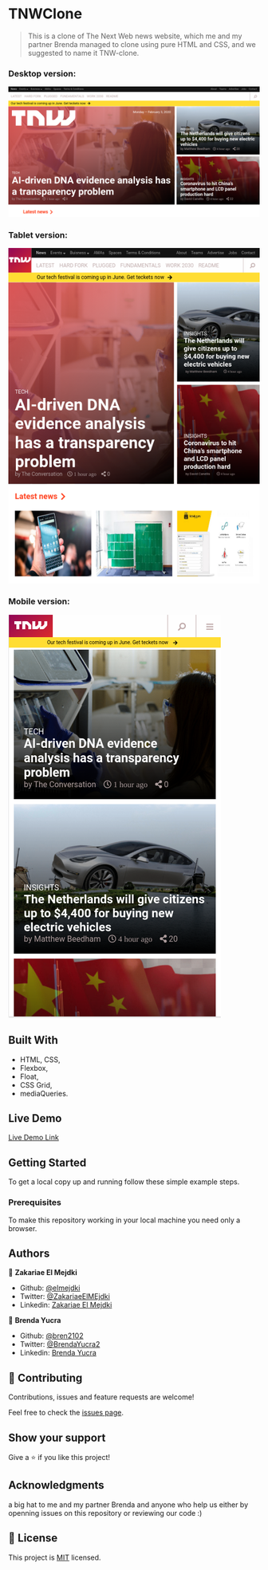 # TNWClone

> This is a clone of The Next Web news website, which me and my partner Brenda managed to clone using pure HTML and CSS, and we suggested to name it TNW-clone.

### Desktop version:
![screenshot](./screenshot1.png)

### Tablet version:
![screenshot](./screenshot3.png)

### Mobile version:
![screenshot](./screenshot2.png)

## Built With

- HTML, CSS,
- Flexbox,
- Float,
- CSS Grid,
- mediaQueries.

## Live Demo

[Live Demo Link](http://raw.githack.com/elmejdki/TNW-clone/create-home-page/index.html)


## Getting Started

To get a local copy up and running follow these simple example steps.

### Prerequisites

To make this repository working in your local machine you need only a browser.

## Authors

👤 **Zakariae El Mejdki**

- Github: [@elmejdki](https://github.com/elmejdki)
- Twitter: [@ZakariaeElMEjdki](https://twitter.com/0ca7848f87ab470)
- Linkedin: [Zakariae El Mejdki](https://www.linkedin.com/in/zakariae-el-mejdki-644898139/)

👤 **Brenda Yucra**

- Github: [@bren2102](https://github.com/bren2102)
- Twitter: [@BrendaYucra2](https://twitter.com/BrendaYucra)
- Linkedin: [Brenda Yucra](https://www.linkedin.com/in/brenda-yucra-51980681/)

## 🤝 Contributing

Contributions, issues and feature requests are welcome!

Feel free to check the [issues page](https://github.com/elmejdki/TNW-clone/issues).

## Show your support

Give a ⭐️ if you like this project!

## Acknowledgments

a big hat to me and my partner Brenda and anyone who help us either by openning issues on this repository or reviewing our code :)

## 📝 License

This project is [MIT](lic.url) licensed.
